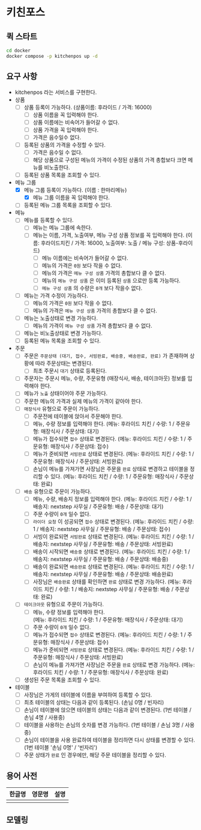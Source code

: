 # 키친포스

## 퀵 스타트

```sh
cd docker
docker compose -p kitchenpos up -d
```

## 요구 사항
- kitchenpos 라는 서비스를 구현한다.
- 상품
    - [ ] 상품 등록이 가능하다. 
      (상품이름: 후라이드 / 가격: 16000)
      - [ ] 상품 이름을 꼭 입력해야 한다.
      - [ ] 상품 이름에는 비속어가 들어갈 수 없다.
      - [ ] 상품 가격을 꼭 입력해야 한다.
      - [ ] 가격은 음수일수 없다.
    - [ ] 등록된 상품의 가격을 수정할 수 있다.
      - [ ] 가격은 음수일 수 없다.
      - [ ] 해당 상품으로 구성된 메뉴의 가격이 수정된 상품의 가격 총합보다 크면 메뉴를 비노출한다.
    - [ ] 등록된 상품 목록을 조회할 수 있다. 
- 메뉴 그룹
    - [x] 메뉴 그룹 등록이 가능하다. 
      (이름 : 한마리메뉴)
      - [x] 메뉴 그룹 이름을 꼭 입력해야 한다.
    - [ ] 등록된 메뉴 그룹 목록을 조회할 수 있다.
- 메뉴
    - [ ] 메뉴를 등록할 수 있다.
      - [ ] 메뉴는 메뉴 그룹에 속한다.
      - [ ] 메뉴는 이름, 가격, 노출여부, 메뉴 구성 상품 정보를 꼭 입력해야 한다. 
        (이름: 후라이드치킨 / 가격: 16000, 노출여부: 노출 / 메뉴 구성: 상품-후라이드)
        - [ ] 메뉴 이름에는 비속어가 들어갈 수 없다.
        - [ ] 메뉴의 가격은 `0원` 보다 작을 수 없다.
        - [ ] 메뉴의 가격은 `메뉴 구성 상품` 가격의 총합보다 클 수 없다.
        - [ ] 메뉴의 `메뉴 구성 상품` 은 이미 등록된 `상품` 으로만 등록 가능하다.
        - [ ] `메뉴 구성 상품` 의 수량은 `0개` 보다 작을수 없다.
    - [ ] 메뉴는 가격 수정이 가능하다.
      - [ ] 메뉴의 가격은 `0원` 보다 작을 수 없다.
      - [ ] 메뉴의 가격은 `메뉴 구성 상품` 가격의 총합보다 클 수 없다.
    - [ ] 메뉴는 노출상태로 변경 가능하다.
      - [ ] 메뉴의 가격이 `메뉴 구성 상품` 가격 총합보다 클 수 없다.
    - [ ] 메뉴는 비노출상태로 변경 가능하다.
    - [ ] 등록된 메뉴 목록을 조회할 수 있다.
- 주문
    - [ ] 주문은 `주문상태 (대기, 접수, 서빙완료, 배송중, 배송완료, 완료)` 가 존재하며 상황에 따라 주문상태는 변경된다.
      - [ ] 최초 주문시 `대기` 상태로 등록된다.
    - [ ] 주문자는 주문시 메뉴, 수량, 주문유형 
      (매장식사, 배송, 테이크아웃) 정보를 입력해야 한다.
    - [ ] 메뉴가 `노출` 상태이어야 주문 가능하다.
    - [ ] 주문한 메뉴의 가격과 실제 메뉴의 가격이 같아야 한다.
    - [ ] `매장식사` 유형으로 주문이 가능하다.
      - [ ] 주문전에 테이블에 앉아서 주문해야 한다.
      - [ ] 메뉴, 수량 정보를 입력해야 한다.
        (메뉴: 후라이드 치킨 / 수량: 1 / 주문유형: 매장식사 / 주문상태: 대기)
      - [ ] 메뉴가 접수되면 `접수` 상태로 변경된다.
        (메뉴: 후라이드 치킨 / 수량: 1 / 주문유형: 매장식사 / 주문상태: 접수)
      - [ ] 메뉴가 준비되면 `서빙완료` 상태로 변경된다.
        (메뉴: 후라이드 치킨 / 수량: 1 / 주문유형: 매장식사 / 주문상태: 서빙완료)
      - [ ] 손님이 메뉴를 가져가면 사장님은 주문을 `완료` 상태로 변경하고 테이블을 정리할 수 있다.
        (메뉴: 후라이드 치킨 / 수량: 1 / 주문유형: 매장식사 / 주문상태: 완료)
    - [ ] `배송` 유형으로 주문이 가능하다.
      - [ ] 메뉴, 수량, 배송지 정보를 입력해야 한다. 
        (메뉴: 후라이드 치킨 / 수량: 1 / 배송지: nextstep 사무실 / 주문유형: 배송 / 주문상태: 대기)
      - [ ] 주문 수량이 `0개` 일수 없다.
      - [ ] `라이더 요청` 이 성공되면 `접수` 상태로 변경된다.
        (메뉴: 후라이드 치킨 / 수량: 1 / 배송지: nextstep 사무실 / 주문유형: 배송 / 주문상태: 접수)
      - [ ] 서빙이 완료되면 `서빙완료` 상태로 변경된다.
        (메뉴: 후라이드 치킨 / 수량: 1 / 배송지: nextstep 사무실 / 주문유형: 배송 / 주문상태: 서빙완료)
      - [ ] 배송이 시작되면 `배송중` 상태로 변경된다.
        (메뉴: 후라이드 치킨 / 수량: 1 / 배송지: nextstep 사무실 / 주문유형: 배송 / 주문상태: 배송중)
      - [ ] 배송이 완료되면 `배송완료` 상태로 변경된다.
        (메뉴: 후라이드 치킨 / 수량: 1 / 배송지: nextstep 사무실 / 주문유형: 배송 / 주문상태: 배송완료)
      - [ ] 사장님은 `배송완료` 상태를 확인하면 `완료` 상태로 변경 가능하다.
        (메뉴: 후라이드 치킨 / 수량: 1 / 배송지: nextstep 사무실 / 주문유형: 배송 / 주문상태: 완료)
    - [ ] `테이크아웃` 유형으로 주문이 가능하다.
      - [ ] 메뉴, 수량 정보를 입력해야 한다.  
        (메뉴: 후라이드 치킨 / 수량: 1 / 주문유형: 매장식사 / 주문상태: 대기)
      - [ ] 주문 수량이 `0개` 일수 없다.
      - [ ] 메뉴가 접수되면 `접수` 상태로 변경된다. 
        (메뉴: 후라이드 치킨 / 수량: 1 / 주문유형: 매장식사 / 주문상태: 접수)
      - [ ] 메뉴가 준비되면 `서빙완료` 상태로 변경된다. 
        (메뉴: 후라이드 치킨 / 수량: 1 / 주문유형: 매장식사 / 주문상태: 서빙완료)
      - [ ] 손님이 메뉴를 가져가면 사장님은 주문을 `완료` 상태로 변경 가능하다. 
        (메뉴: 후라이드 치킨 / 수량: 1 / 주문유형: 매장식사 / 주문상태: 완료)
    - [ ] 생성된 주문 목록을 조회할 수 있다.
- 테이블
    - [ ] 사장님은 가게의 테이블에 이름을 부여하여 등록할 수 있다.
    - [ ] 최초 테이블의 상태는 다음과 같이 등록된다.
      (손님 0명 / 빈자리)
    - [ ] 손님이 테이블에 앉으면 테이블의 상태는 다음과 같이 변경된다.
      (1번 테이블 / 손님 4명 / 사용중)
    - [ ] 테이블을 사용하는 손님의 숫자를 변경 가능하다.
      (1번 테이블 / 손님 3명 / 사용중)
    - [ ] 손님이 테이블을 사용 완료하여 테이블을 정리하면 다시 상태를 변경할 수 있다.
      (1번 테이블 '손님 0명' / '빈자리')
    - [ ] 주문 상태가 `완료` 인 경우에만, 해당 주문 테이블을 정리할 수 있다.

## 용어 사전

| 한글명 | 영문명 | 설명 |
| --- | --- | --- |
|  |  |  |

## 모델링
